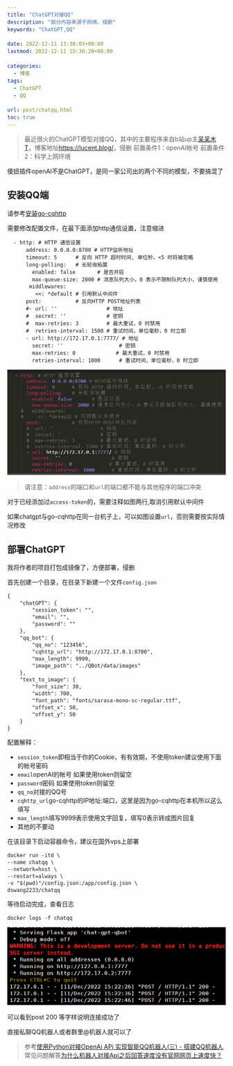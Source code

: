 ```yaml
---
title: "ChatGPT对接QQ"
description: "部分内容来源于网络，侵删"
keywords: "ChatGPT,QQ"

date: 2022-12-11 13:38:03+08:00
lastmod: 2022-12-11 15:36:20+08:00

categories:
  - 博客
tags:
  - ChatGPT
  - QQ

url: post/chatqq.html
toc: true
---
```


> 最近很火的ChatGPT模型对接QQ，其中的主要程序来自b站up主[呆呆木T](https://space.bilibili.com/50791870)，博客地址<https://lucent.blog/>，侵删
> 前置条件1：openAI帐号
> 前置条件2：科学上网环境

傻妞插件openAI不是ChatGPT，是同一家公司出的两个不同的模型，不要搞混了

## 安装QQ端

请参考[安装go-cqhttp](/sillygirl/install-go-cqhttp.html)

需要修改配置文件，在最下面添加http通信设置，注意缩进

```Shell
  - http: # HTTP 通信设置
      address: 0.0.0.0:8700 # HTTP监听地址
      timeout: 5      # 反向 HTTP 超时时间, 单位秒，<5 时将被忽略
      long-polling:   # 长轮询拓展
        enabled: false       # 是否开启
        max-queue-size: 2000 # 消息队列大小，0 表示不限制队列大小，谨慎使用
       middlewares:
         <<: *default # 引用默认中间件
      post:           # 反向HTTP POST地址列表
      #- url: ''                # 地址
      #  secret: ''             # 密钥
      #  max-retries: 3         # 最大重试，0 时禁用
      #  retries-interval: 1500 # 重试时间，单位毫秒，0 时立即
      - url: http://172.17.0.1:7777/ # 地址
        secret: ''                  # 密钥
        max-retries: 0             # 最大重试，0 时禁用
        retries-interval: 1000      # 重试时间，单位毫秒，0 时立即
```

![image](chatqq/cqhttp.png)

> 请注意：`address`的端口和`url`的端口都不能与其他程序的端口冲突

对于已经添加过`access-token`的，需要注释如图两行,取消引用默认中间件

如果chatgpt与go-cqhttp在同一台机子上，可以如图设置`url`，否则需要按实际情况修改

## 部署ChatGPT

我将作者的项目打包成镜像了，方便部署，侵删

首先创建一个目录，在目录下新建一个文件`config.json`

```Text
{
    "chatGPT": {
        "session_token": "",
        "email": "",
        "password": ""
    },
    "qq_bot": {
        "qq_no": "123456",
        "cqhttp_url": "http://172.17.0.1:8700",
        "max_length": 9999,
        "image_path": "../QBot/data/images"
    },
    "text_to_image": {
        "font_size": 30,
        "width": 700,
        "font_path": "fonts/sarasa-mono-sc-regular.ttf",
        "offset_x": 50,
        "offset_y": 50
    }
}
```

配置解释：

- `session_token`即相当于你的Cookie，有有效期，不使用token建议使用下面的帐号密码
- `email`openAI的帐号 如果使用token则留空
- `password`密码 如果使用token则留空
- `qq_no`对接的QQ号
- `cqhttp_url`go-cqhttp的IP地址:端口，这里是因为go-cqhttp在本机所以这么填写
- `max_length`填写9999表示使用文字回复，填写0表示转成图片回复
- 其他的不要动


在该目录下启动容器命令，建议在国外vps上部署

```Shell
docker run -itd \
--name chatqq \
--network=host \
--restart=always \
-v "$(pwd)"/config.json:/app/config.json \
dswang2233/chatqq
```

等待启动完成，查看日志

```Shell
docker logs -f chatqq
```

![image](chatqq/logs.png)

可以看到post 200 等字样说明连接成功了

直接私聊QQ机器人或者群里@机器人就可以了

> 参考[使用Python对接OpenAi APi 实现智能QQ机器人(三) - 搭建QQ机器人](https://lucent.blog/?p=99)
> 常见问题解答[为什么机器人对接Api之后回答速度没有官网网页上速度快？](https://lucent.blog/?p=100)
